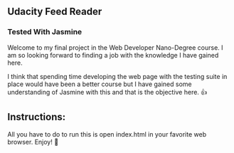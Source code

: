 ## Udacity Feed Reader 
### Tested With Jasmine

Welcome to my final project in the Web Developer Nano-Degree course. I am so looking forward to finding a job with the knowledge I have gained here.

I think that spending time developing the web page with the testing suite in place would have been a better course but I have gained some understanding of Jasmine with this and that is the objective here. :+1:

## Instructions:

All you have to do to run this is open index.html in your favorite web browser. Enjoy! :rainbow:
